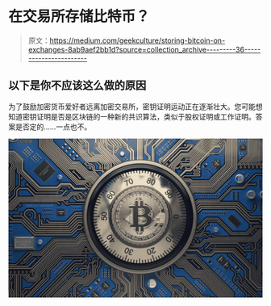 # 在交易所存储比特币？

> 原文：<https://medium.com/geekculture/storing-bitcoin-on-exchanges-8ab9aef2bb1d?source=collection_archive---------36----------------------->

## 以下是你不应该这么做的原因

为了鼓励加密货币爱好者远离加密交易所，密钥证明运动正在逐渐壮大。您可能想知道密钥证明是否是区块链的一种新的共识算法，类似于股权证明或工作证明。答案是否定的……一点也不。

![](img/70b62b78dc9b8cf98f164982f94ab456.png)